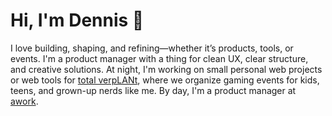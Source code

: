 # Hi, I'm Dennis 👋

I love building, shaping, and refining—whether it’s products, tools, or events. I'm a product manager with a thing for clean UX, clear structure, and creative solutions. At night, I'm working on small personal web projects or web tools for [total verpLANt](https://total-verplant.de), where we organize gaming events for kids, teens, and grown-up nerds like me. By day, I'm a product manager at [awork](https://awork.com).
